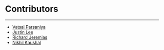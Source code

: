 # Contributors
---

* [Vatsal Parsaniya](https://github.com/Vatsalparsaniya)
* [Justin Lee](https://github.com/Jstnlee1997)
* [Richard Jeremias](https://github.com/rijema)
* [Nikhil Kaushal](https://github.com/nkaushal99/)

